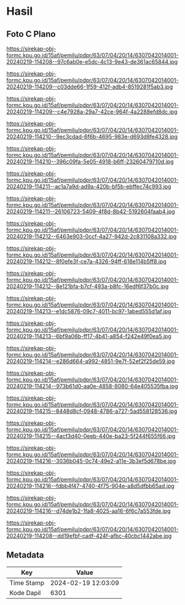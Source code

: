 # Hasil

## Foto C Plano

https://sirekap-obj-formc.kpu.go.id/15af/pemilu/pdpr/63/07/04/20/14/6307042014001-20240219-114208--97c6ab0e-e5dc-4c13-9e43-de361ac65844.jpg

https://sirekap-obj-formc.kpu.go.id/15af/pemilu/pdpr/63/07/04/20/14/6307042014001-20240219-114209--c03dde66-1f59-412f-adb4-8519281f5ab3.jpg

https://sirekap-obj-formc.kpu.go.id/15af/pemilu/pdpr/63/07/04/20/14/6307042014001-20240219-114209--c4e7928a-29a7-42ce-964f-4a2288efd8dc.jpg

https://sirekap-obj-formc.kpu.go.id/15af/pemilu/pdpr/63/07/04/20/14/6307042014001-20240219-114210--9ec3cdad-6f6b-4695-983e-d693d8fe4328.jpg

https://sirekap-obj-formc.kpu.go.id/15af/pemilu/pdpr/63/07/04/20/14/6307042014001-20240219-114210--396c09fa-5e05-4918-b6ff-23260479710d.jpg

https://sirekap-obj-formc.kpu.go.id/15af/pemilu/pdpr/63/07/04/20/14/6307042014001-20240219-114211--ac1a7a9d-ad9a-420b-bf5b-ebffec74c993.jpg

https://sirekap-obj-formc.kpu.go.id/15af/pemilu/pdpr/63/07/04/20/14/6307042014001-20240219-114211--26106723-5409-4f8d-8b42-5192604faab4.jpg

https://sirekap-obj-formc.kpu.go.id/15af/pemilu/pdpr/63/07/04/20/14/6307042014001-20240219-114212--6463e903-0ccf-4a27-942d-2c831108a332.jpg

https://sirekap-obj-formc.kpu.go.id/15af/pemilu/pdpr/63/07/04/20/14/6307042014001-20240219-114212--8f0efe3f-ce7a-4326-94ff-618e114b5ff8.jpg

https://sirekap-obj-formc.kpu.go.id/15af/pemilu/pdpr/63/07/04/20/14/6307042014001-20240219-114212--8e121bfa-b7cf-493a-b8fc-16edf6f37b0c.jpg

https://sirekap-obj-formc.kpu.go.id/15af/pemilu/pdpr/63/07/04/20/14/6307042014001-20240219-114213--e1dc5876-09c7-4011-bc97-1abed555d1af.jpg

https://sirekap-obj-formc.kpu.go.id/15af/pemilu/pdpr/63/07/04/20/14/6307042014001-20240219-114213--6bf9a06b-ff17-4b41-a854-f242e49f0ea5.jpg

https://sirekap-obj-formc.kpu.go.id/15af/pemilu/pdpr/63/07/04/20/14/6307042014001-20240219-114214--e286d664-a992-4851-9e7f-52ef2f25de59.jpg

https://sirekap-obj-formc.kpu.go.id/15af/pemilu/pdpr/63/07/04/20/14/6307042014001-20240219-114214--973b61d0-aa0e-4858-8080-64e405535fba.jpg

https://sirekap-obj-formc.kpu.go.id/15af/pemilu/pdpr/63/07/04/20/14/6307042014001-20240219-114215--8448d8cf-0948-4786-a727-5ad558128536.jpg

https://sirekap-obj-formc.kpu.go.id/15af/pemilu/pdpr/63/07/04/20/14/6307042014001-20240219-114215--4acf3d40-0eeb-440e-ba23-5f244f655f66.jpg

https://sirekap-obj-formc.kpu.go.id/15af/pemilu/pdpr/63/07/04/20/14/6307042014001-20240219-114216--3036b045-0c74-49e2-a11e-3b3ef5d678be.jpg

https://sirekap-obj-formc.kpu.go.id/15af/pemilu/pdpr/63/07/04/20/14/6307042014001-20240219-114216--fdbb4f47-4740-4f75-904e-a8d5dfbb65ad.jpg

https://sirekap-obj-formc.kpu.go.id/15af/pemilu/pdpr/63/07/04/20/14/6307042014001-20240219-114216--d74de1b2-1fa8-4025-aa16-6f6c7a553fde.jpg

https://sirekap-obj-formc.kpu.go.id/15af/pemilu/pdpr/63/07/04/20/14/6307042014001-20240219-114208--dd19efbf-cadf-424f-afbc-40cbc1442abe.jpg


## Metadata

| Key        | Value               |
| ---------- | ------------------- |
| Time Stamp | 2024-02-19 12:03:09 |
| Kode Dapil | 6301                |



